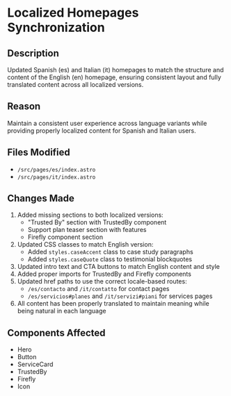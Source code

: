 # Localized Homepages Synchronization

## Description
Updated Spanish (es) and Italian (it) homepages to match the structure and content of the English (en) homepage, ensuring consistent layout and fully translated content across all localized versions.

## Reason
Maintain a consistent user experience across language variants while providing properly localized content for Spanish and Italian users.

## Files Modified
- `/src/pages/es/index.astro`
- `/src/pages/it/index.astro`

## Changes Made
1. Added missing sections to both localized versions:
   - "Trusted By" section with TrustedBy component
   - Support plan teaser section with features
   - Firefly component section
2. Updated CSS classes to match English version:
   - Added `styles.caseAccent` class to case study paragraphs
   - Added `styles.caseQuote` class to testimonial blockquotes
3. Updated intro text and CTA buttons to match English content and style
4. Added proper imports for TrustedBy and Firefly components
5. Updated href paths to use the correct locale-based routes:
   - `/es/contacto` and `/it/contatto` for contact pages
   - `/es/servicios#planes` and `/it/servizi#piani` for services pages
6. All content has been properly translated to maintain meaning while being natural in each language

## Components Affected
- Hero
- Button
- ServiceCard
- TrustedBy
- Firefly
- Icon 